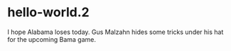 # hello-world.2
I hope Alabama loses today.
Gus Malzahn hides some tricks under his hat for the upcoming Bama game.
